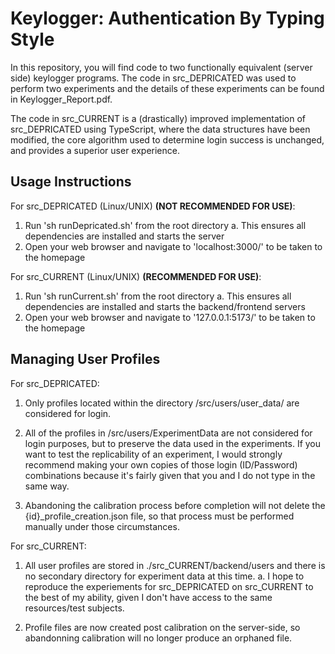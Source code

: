 # Keylogger: Authentication By Typing Style

In this repository, you will find code to two functionally equivalent (server side) keylogger programs. The code in src_DEPRICATED was used to perform two experiments and the details of these experiments can be found in Keylogger_Report.pdf. 

The code in src_CURRENT is a (drastically) improved implementation of src_DEPRICATED using TypeScript, where the data structures have been modified, the core algorithm used to determine login success is unchanged, and provides a superior user experience. 

## Usage Instructions

For src_DEPRICATED (Linux/UNIX) <b>(NOT RECOMMENDED FOR USE)</b>: 
1. Run 'sh runDepricated.sh' from the root directory
    a. This ensures all dependencies are installed and starts the server
2. Open your web browser and navigate to 'localhost:3000/' to be taken to the homepage 

For src_CURRENT (Linux/UNIX) <b>(RECOMMENDED FOR USE)</b>: 
1. Run 'sh runCurrent.sh' from the root directory
    a. This ensures all dependencies are installed and starts the backend/frontend servers
2. Open your web browser and navigate to '127.0.0.1:5173/' to be taken to the homepage 

## Managing User Profiles

For src_DEPRICATED:
1. Only profiles located within the directory /src/users/user_data/ are considered for login. <br>

2. All of the profiles in /src/users/ExperimentData are not considered for login purposes, but to preserve the data used in the experiments. If you want to test the replicability of an experiment, I would strongly recommend making your own copies of those login (ID/Password) combinations because it's fairly given that you and I do not type in the same way. <br>

3. Abandoning the calibration process before completion will not delete the {id}_profile_creation.json file, so that process must be performed manually under those circumstances. 

For src_CURRENT:
1. All user profiles are stored in ./src_CURRENT/backend/users and there is no secondary directory for experiment data at this time. 
    a. I hope to reproduce the experiements for src_DEPRICATED on src_CURRENT to the best of my ability, given I don't have access to the same resources/test subjects. 

2. Profile files are now created post calibration on the server-side, so abandonning calibration will no longer produce an orphaned file. 
